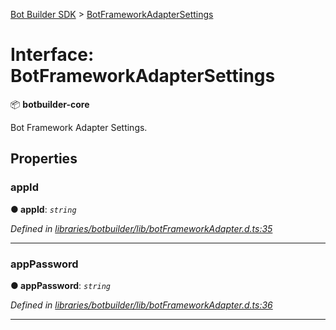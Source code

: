 [Bot Builder SDK](../README.md) > [BotFrameworkAdapterSettings](../interfaces/botbuilder.botframeworkadaptersettings.md)



# Interface: BotFrameworkAdapterSettings


:package: **botbuilder-core**

Bot Framework Adapter Settings.


## Properties
<a id="appid"></a>

###  appId

**●  appId**:  *`string`* 

*Defined in [libraries/botbuilder/lib/botFrameworkAdapter.d.ts:35](https://github.com/Microsoft/botbuilder-js/blob/f596b7c/libraries/botbuilder/lib/botFrameworkAdapter.d.ts#L35)*





___

<a id="apppassword"></a>

###  appPassword

**●  appPassword**:  *`string`* 

*Defined in [libraries/botbuilder/lib/botFrameworkAdapter.d.ts:36](https://github.com/Microsoft/botbuilder-js/blob/f596b7c/libraries/botbuilder/lib/botFrameworkAdapter.d.ts#L36)*





___


